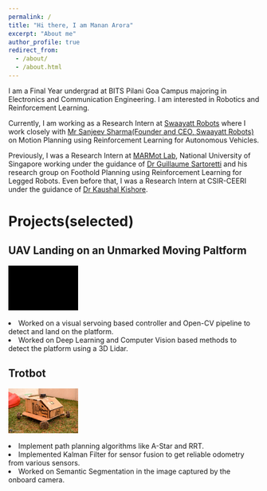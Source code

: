 ```yaml
---
permalink: /
title: "Hi there, I am Manan Arora"
excerpt: "About me"
author_profile: true
redirect_from: 
  - /about/
  - /about.html
---
```


I am a Final Year undergrad at BITS Pilani Goa Campus majoring in Electronics and Communication Engineering. I am interested in Robotics and Reinforcement Learning.

Currently, I am working as a Research Intern at [Swaayatt Robots](https://www.swaayattrobots.com/) where I work closely with [Mr Sanjeev Sharma(Founder and CEO, Swaayatt Robots)](https://www.swaayattrobots.com/) on Motion Planning using Reinforcement Learning for Autonomous Vehicles.

Previously, I was a Research Intern at [MARMot Lab](https://www.marmotlab.org/), National University of Singapore working under the guidance of [Dr Guillaume Sartoretti](https://www.marmotlab.org/bio.html) and his research group on Foothold Planning using Reinforcement Learning for Legged Robots. Even before that, I was a Research Intern at CSIR-CEERI under the guidance of [Dr Kaushal Kishore](https://www.ceeri.res.in/profiles/kaushal-kishore/).


# Projects(selected)
## UAV Landing on an Unmarked Moving Paltform
<img src="/images/lanfinGIF.gif" width="140" height="90">
<p style="text-align: center;">
<li>Worked on a visual servoing based controller and Open-CV pipeline to detect and land on the platform.</li>
<li>Worked on Deep Learning and Computer Vision based methods to detect the platform using a 3D Lidar.</li>

## Trotbot
<img src="/images/Trotbot_quark.jpg" width="140" height="90">
<p style="text-align: center;">
<li>Implement path planning algorithms like A-Star and RRT. </li>
<li>Implemented Kalman Filter for sensor fusion to get reliable odometry from various sensors.</li>
<li>Worked on Semantic Segmentation in the image captured by the onboard camera.</li>
</p>

